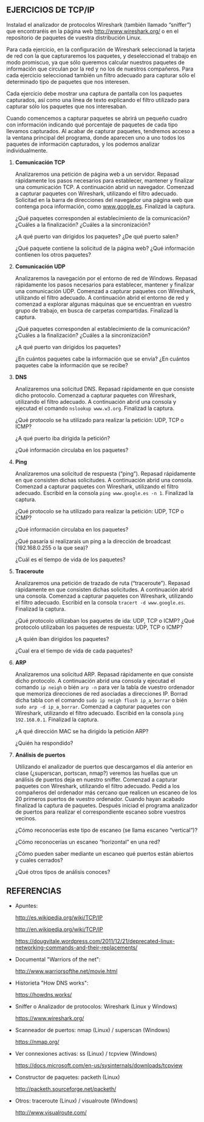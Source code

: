 EJERCICIOS DE TCP/IP
--------------------

Instalad el analizador de protocolos Wireshark (también llamado “sniffer”) que encontraréis en la página web <http://www.wireshark.org/> o en el repositorio de paquetes de vuestra distribución Linux.

Para cada ejercicio, en la configuración de Wireshark seleccionad la tarjeta de red con la que capturaremos los paquetes, y deseleccionad el trabajo en modo promiscuo, ya que sólo queremos calcular nuestros paquetes de información que circulan por la red y no los de nuestros compañeros. Para cada ejercicio seleccionad también un filtro adecuado para capturar sólo el determinado tipo de paquetes que nos interesen.

Cada ejercicio debe mostrar una captura de pantalla con los paquetes capturados, así como una línea de texto explicando el filtro utilizado para capturar sólo los paquetes que nos interesaban.

Cuando comencemos a capturar paquetes se abrirá un pequeño cuadro con información  indicando qué porcentaje de paquetes de cada tipo llevamos capturados. Al acabar de capturar paquetes, tendremos acceso a la ventana principal del programa, donde aparecen uno a uno todos los paquetes de información capturados, y los podemos analizar individualmente.



  1. **Comunicación TCP**

     Analizaremos una petición de página web a un servidor. Repasad rápidamente los pasos necesarios para establecer, mantener y finalizar una comunicación TCP. A continuación abrid un navegador. Comenzad a capturar paquetes con Wireshark, utilizando el filtro adecuado. Solicitad en la barra de direcciones del navegador una página web que contenga poca información, como www.google.es. Finalizad la captura.

     ¿Qué paquetes corresponden al establecimiento de la comunicación? ¿Cuáles a la finalización? ¿Cuáles a la sincronización?

     ¿A qué puerto van dirigidos los paquetes? ¿De qué puerto salen?

     ¿Qué paquete contiene la solicitud de la página web? ¿Qué información contienen los otros paquetes?



  2. **Comunicación UDP**

     Analizaremos la navegación por el entorno de red de Windows. Repasad rápidamente los pasos necesarios para establecer, mantener y finalizar una comunicación UDP. Comenzad a capturar paquetes con Wireshark, utilizando el filtro adecuado.  A continuación abrid el entorno de red y comenzad a explorar algunas máquinas que se encuentran en vuestro grupo de trabajo, en busca de carpetas compartidas. Finalizad la captura.

     ¿Qué paquetes corresponden al establecimiento de la comunicación? ¿Cuáles a la finalización? ¿Cuáles a la sincronización?

     ¿A qué puerto van dirigidos los paquetes?

     ¿En cuántos paquetes cabe la información que se envía? ¿En cuántos paquetes cabe la información que se recibe?



  3. **DNS**

     Analizaremos una solicitud DNS. Repasad rápidamente en que consiste dicho protocolo. Comenzad a capturar paquetes con Wireshark, utilizando el filtro adecuado. A continuación abrid una consola y ejecutad el comando `nslookup www.w3.org`. Finalizad la captura.

     ¿Qué protocolo se ha utilizado para realizar la petición: UDP, TCP o ICMP?

     ¿A qué puerto iba dirigida la petición?

     ¿Qué información circulaba en los paquetes?



  4. **Ping**

     Analizaremos una solicitud de respuesta (“ping”). Repasad rápidamente en que consisten dichas solicitudes. A continuación abrid una consola. Comenzad a capturar paquetes con Wireshark, utilizando el filtro adecuado. Escribid en la consola `ping www.google.es -n 1`. Finalizad la captura.

     ¿Qué protocolo se ha utilizado para realizar la petición: UDP, TCP o ICMP?

     ¿Qué información circulaba en los paquetes?

     ¿Qué pasaría si realizarais un ping a la dirección de broadcast (192.168.0.255 o la que sea)?

     ¿Cuál es el tiempo de vida de los paquetes?



  5. **Traceroute**

     Analizaremos una petición de trazado de ruta (“traceroute”). Repasad rápidamente en que consisten dichas solicitudes. A continuación abrid una consola. Comenzad a capturar paquetes con Wireshark, utilizando el filtro adecuado. Escribid en la consola `tracert -d www.google.es`. Finalizad la captura.

     ¿Qué protocolo utilizaban los paquetes de ida: UDP, TCP o ICMP? ¿Qué protocolo utilizaban los paquetes de respuesta: UDP, TCP o ICMP?

     ¿A quién iban dirigidos los paquetes?

     ¿Cual era el tiempo de vida de cada paquetes?



  6. **ARP**

     Analizaremos una solicitud ARP. Repasad rápidamente en que consiste dicho protocolo. A continuación abrid una consola y ejecutad el comando `ip neigh` o bién `arp -n` para ver la tabla de vuestro ordenador que memoriza direcciones de red asociadas a direcciones IP. Borrad dicha tabla con el comando `sudo ip neigh flush ip_a_borrar` o bién `sudo arp -d ip_a_borrar`. Comenzad a capturar paquetes con Wireshark, utilizando el filtro adecuado. Escribid en la consola `ping 192.168.0.1`. Finalizad la captura.

     ¿A qué dirección MAC se ha dirigido la petición ARP?

     ¿Quién ha respondido?



  7. **Análisis de puertos**

     Utilizando el analizador de puertos que descargamos el día anterior en clase (¿superscan, portscan, nmap?) veremos las huellas que un análisis de puertos deja en nuestro sniffer. Comenzad a capturar paquetes con Wireshark, utilizando el filtro adecuado. Pedid a los compañeros del ordenador más cercano que realicen un escaneo de los 20 primeros puertos de vuestro ordenador. Cuando hayan acabado finalizad la captura de paquetes. Después iniciad el programa analizador de puertos para realizar el correspondiente escaneo sobre vuestros vecinos.

     ¿Cómo reconocerías este tipo de escaneo (se llama escaneo “vertical”)?

     ¿Cómo reconocerías un escaneo “horizontal” en una red?

     ¿Cómo pueden saber mediante un escaneo qué puertos están abiertos y cuales cerrados? 

     ¿Qué otros tipos de análisis conoces?





REFERENCIAS
-----------

  - Apuntes:

    <http://es.wikipedia.org/wiki/TCP/IP>

    <http://en.wikipedia.org/wiki/TCP/IP>

    <https://dougvitale.wordpress.com/2011/12/21/deprecated-linux-networking-commands-and-their-replacements/>

  - Documental "Warriors of the net":

    <http://www.warriorsofthe.net/movie.html>

  - Historieta "How DNS works":

    <https://howdns.works/>

  - Sniffer o Analizador de protocolos: Wireshark (Linux y Windows)

    <https://www.wireshark.org/>

  - Scanneador de puertos: nmap (Linux) / superscan (Windows)

    <https://nmap.org/>

  - Ver connexiones activas: ss (Linux) / tcpview (Windows)

    <https://docs.microsoft.com/en-us/sysinternals/downloads/tcpview>

  - Constructor de paquetes: packeth (Linux)

    <http://packeth.sourceforge.net/packeth/>

  - Otros: traceroute (Linux) / visualroute (Windows)

    <http://www.visualroute.com/>
